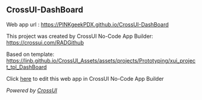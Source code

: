 ## CrossUI-DashBoard
Web app url : https://PINKgeekPDX.github.io/CrossUI-DashBoard

This project was created by CrossUI No-Code App Builder: https://crossui.com/RADGithub

Based on template: https://linb.github.io/CrossUI_Assets/assets/projects/Prototyping/xui_project_tpl_DashBoard

Click [here](https://crossui.com/RADGithub/#!from=github&owner=PINKgeekPDX&repo=CrossUI-DashBoard) to edit this web app in CrossUI No-Code App Builder

<i>Powered by [CrossUI](https://crossui.com)</i>
